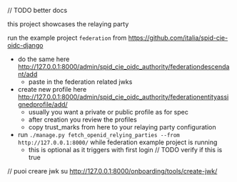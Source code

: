 // TODO better docs

this project showcases the relaying party

run the example project `federation` from  https://github.com/italia/spid-cie-oidc-django

- do the same here http://127.0.0.1:8000/admin/spid_cie_oidc_authority/federationdescendant/add
  - paste in the federation related jwks
- create new profile here http://127.0.0.1:8000/admin/spid_cie_oidc_authority/federationentityassignedprofile/add/
  - usually you want a private or public profile as for spec
  - after creation you review the profiles
  - copy trust_marks from here to your relaying party configuration
- run `./manage.py fetch_openid_relying_parties --from http://127.0.0.1:8000/` while federation example project is running
  - this is optional as it triggers with first login // TODO verify if this is true

// puoi creare jwk su http://127.0.0.1:8000/onboarding/tools/create-jwk/